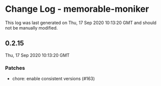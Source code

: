 # Change Log - memorable-moniker

This log was last generated on Thu, 17 Sep 2020 10:13:20 GMT and should not be manually modified.

## 0.2.15
Thu, 17 Sep 2020 10:13:20 GMT

### Patches

- chore: enable consistent versions (#163)

